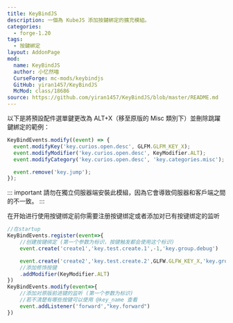 ```yaml
---
title: KeyBindJS
description: 一個為 KubeJS 添加按鍵綁定的擴充模組。
categories:
  - forge-1.20
tags:
  - 按鍵綁定
layout: AddonPage
mod:
  name: KeyBindJS
  author: 小忆然喵
  CurseForge: mc-mods/keybindjs
  GitHub: yiran1457/KeyBindJS
  McMod: class/18686
source: https://github.com/yiran1457/KeyBindJS/blob/master/README.md
---
```


以下是將預設配件選單鍵更改為 ALT+X（移至原版的 Misc 類別下）並刪除跳躍鍵綁定的範例：

```js
KeyBindEvents.modify((event) => {
  event.modifyKey('key.curios.open.desc', GLFM.GLFM_KEY_X);
  event.modifyModifier('key.curios.open.desc', KeyModifier.ALT);
  event.modifyCategory('key.curios.open.desc', 'key.categories.misc');

  event.remove('key.jump');
});
```

::: important
請勿在獨立伺服器端安裝此模組，因為它會導致伺服器和客戶端之間的不一致。
:::


在开始进行使用按键绑定前你需要注册按键绑定或者添加对已有按键绑定的监听
```js
//在startup
KeyBindEvents.register(event=>{
    //创建按键绑定 (第一个参数为标识，按键触发都会使用这个标识)
    event.create('create1','key.test.create.1',-1,'key.group.debug')

    event.create('create2','key.test.create.2',GLFW.GLFW_KEY_X,'key.group.debug')
    //添加修饰按键
    .addModifier(KeyModifier.ALT)
})
KeyBindEvents.modify(event=>{
    //添加对原版前进键的监听 (第一个参数为标识)
    //若不清楚有哪些按键可以使用 @key_name 查看
    event.addListener('forward',"key.forward")
})
```
















